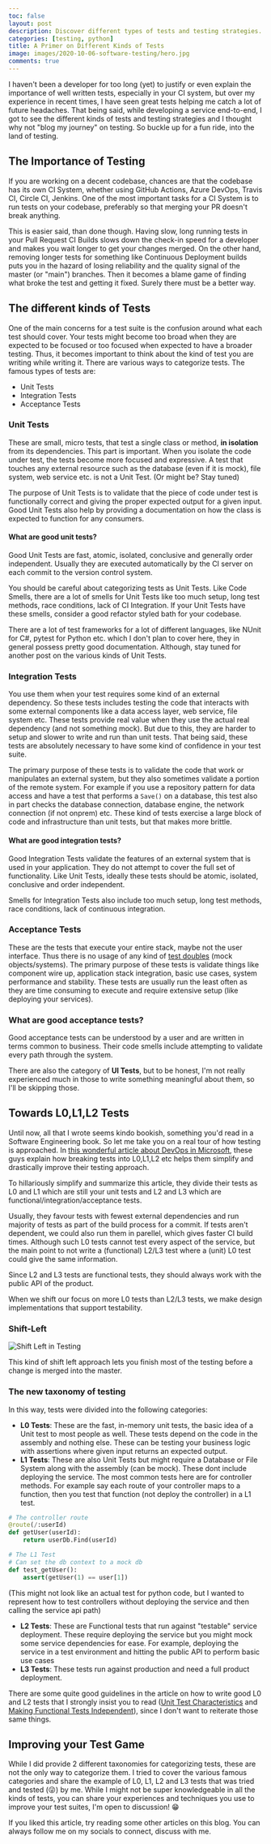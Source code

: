 ```yaml
---
toc: false
layout: post
description: Discover different types of tests and testing strategies.
categories: [testing, python]
title: A Primer on Different Kinds of Tests
image: images/2020-10-06-software-testing/hero.jpg
comments: true
---
```

I haven't been a developer for too long (yet) to justify or even explain the importance of well written tests, especially in your CI system, but over my experience in recent times, I have seen great tests helping me catch a lot of future headaches. That being said, while developing a service end-to-end, I got to see the different kinds of tests and testing strategies and I thought why not "blog my journey" on testing. So buckle up for a fun ride, into the land of testing.

## The Importance of Testing

If you are working on a decent codebase, chances are that the codebase has its own CI System, whether using GitHub Actions, Azure DevOps, Travis CI, Circle CI, Jenkins. One of the most important tasks for a CI System is to run tests on your codebase, preferably so that merging your PR doesn't break anything.

This is easier said, than done though. Having slow, long running tests in your Pull Request CI Builds slows down the check-in speed for a developer and makes you wait longer to get your changes merged. On the other hand, removing longer tests for something like Continuous Deployment builds puts you in the hazard of losing reliability and the quality signal of the master (or "main") branches. Then it becomes a blame game of finding what broke the test and getting it fixed. Surely there must be a better way.

## The different kinds of Tests

One of the main concerns for a test suite is the confusion around what each test should cover. Your tests might become too broad when they are expected to be focused or too focused when expected to have a broader testing. Thus, it becomes important to think about the kind of test you are writing while writing it. There are various ways to categorize tests. The famous types of tests are:

* Unit Tests
* Integration Tests
* Acceptance Tests

### Unit Tests

These are small, micro tests, that test a single class or method, **in isolation** from its dependencies. This part is important. When you isolate the code under test, the tests become more focused and expressive. A test that touches any external resource such as the database (even if it is mock), file system, web service etc. is not a Unit Test. (Or might be? Stay tuned)

The purpose of Unit Tests is to validate that the piece of code under test is functionally correct and giving the proper expected output for a given input. Good Unit Tests also help by providing a documentation on how the class is expected to function for any consumers.

#### What are good unit tests?

Good Unit Tests are fast, atomic, isolated, conclusive and generally order independent. Usually they are executed automatically by the CI server on each commit to the version control system.

You should be careful about categorizing tests as Unit Tests. Like Code Smells, there are a lot of smells for Unit Tests like too much setup, long test methods, race conditions, lack of CI Integration. If your Unit Tests have these smells, consider a good refactor styled bath for your codebase.

There are a lot of test frameworks for a lot of different languages, like NUnit for C#, pytest for Python etc. which I don't plan to cover here, they in general possess pretty good documentation. Although, stay tuned for another post on the various kinds of Unit Tests.

### Integration Tests

You use them when your test requires some kind of an external dependency. So these tests includes testing the code that interacts with some external components like a data access layer, web service, file system etc. These tests provide real value when they use the actual real dependency (and not something mock). But due to this, they are harder to setup and slower to write and run than unit tests. That being said, these tests are absolutely necessary to have some kind of confidence in your test suite.

The primary purpose of these tests is to validate the code that work or manipulates an external system, but they also sometimes validate a portion of the remote system. For example if you use a repository pattern for data access and have a test that performs a `Save()` on a database, this test also in part checks the database connection, database engine, the network connection (if not onprem) etc. These kind of tests exercise a large block of code and infrastructure than unit tests, but that makes more brittle.

#### What are good integration tests?

Good Integration Tests validate the features of an external system that is used in your application. They do not attempt to cover the full set of functionality. Like Unit Tests, ideally these tests should be atomic, isolated, conclusive and order independent.

Smells for Integration Tests also include too much setup, long test methods, race conditions, lack of continuous integration.

### Acceptance Tests

These are the tests that execute your entire stack, maybe not the user interface. Thus there is no usage of any kind of [test doubles](https://en.wikipedia.org/wiki/Test_double)  (mock objects/systems). The primary purpose of these tests is validate things like component wire up, application stack integration, basic use cases, system performance and stability. These tests are usually run the least often as they are time consuming to execute and require extensive setup (like deploying your services).

### What are good acceptance tests?

Good acceptance tests can be understood by a user and are written in terms common to business. Their code smells include attempting to validate every path through the system.

There are also the category of **UI Tests**, but to be honest, I'm not really experienced much in those to write something meaningful about them, so I'll be skipping those.

## Towards L0,L1,L2 Tests

Until now, all that I wrote seems kindo bookish, something you'd read in a Software Engineering book. So let me take you on a real tour of how testing is approached. In [this wonderful article about DevOps in Microsoft](https://docs.microsoft.com/en-us/azure/devops/learn/devops-at-microsoft/shift-left-make-testing-fast-reliable), these guys explain how breaking tests into L0,L1,L2 etc helps them simplify and drastically improve their testing approach.

To hillariously simplify and summarize this article, they divide their tests as L0 and L1 which are still your unit tests and L2 and L3 which are functional/integration/acceptance tests.

Usually, they favour tests with fewest external dependencies and run majority of tests as part of the build process for a commit. If tests aren't dependent, we could also run them in parellel, which gives faster CI build times. Although such L0 tests cannot test every aspect of the service, but the main point to not write a (functional) L2/L3 test where a (unit) L0 test could give the same information.

Since L2 and L3 tests are functional tests, they should always work with the public API of the product.

When we shift our focus on more L0 tests than L2/L3 tests, we make design implementations that support testability.

### Shift-Left

![Shift Left in Testing](https://docs.microsoft.com/en-us/azure/devops/learn/_img/shift-left.png)

This kind of shift left approach lets you finish most of the testing before a change is merged into the master.

### The new taxonomy of testing

In this way, tests were divided into the following categories:

* **L0 Tests**: These are the fast, in-memory unit tests, the basic idea of a Unit test to most people as well. These tests depend on the code in the assembly and nothing else. These can be testing your business logic with assertions where given input returns an expected output.
* **L1 Tests**: These are also Unit Tests but might require a Database or File System along with the assembly (can be mock). These dont include deploying the service. The most common tests here are for controller methods. For example say each route of your controller maps to a function, then you test that function (not deploy the controller) in a L1 test.

```python
# The controller route
@route(/:userId)
def getUser(userId):
    return userDb.Find(userId)

# The L1 Test
# Can set the db context to a mock db
def test_getUser():
    assert(getUser(1) == user[1])
```

(This might not look like an actual test for python code, but I wanted to represent how to test controllers without deploying the service and then calling the service api path)

* **L2 Tests**: These are Functional tests that run against "testable" service deployment. These require deploying the service but you might mock some service dependencies for ease. For example, deploying the service in a test environment and hitting the public API to perform basic use cases
* **L3 Tests**: These tests run against production and need a full product deployment.

There are some quite good guidelines in the article on how to write good L0 and L2 tests that I strongly insist you to read ([Unit Test Characteristics](https://docs.microsoft.com/en-us/azure/devops/learn/devops-at-microsoft/shift-left-make-testing-fast-reliable#unit-test-characteristics) and [Making Functional Tests Independent](https://docs.microsoft.com/en-us/azure/devops/learn/devops-at-microsoft/shift-left-make-testing-fast-reliable#functional-tests-must-be-independent)),  since I don't want to reiterate those same things.

## Improving your Test Game

While I did provide 2 different taxonomies for categorizing tests, these are not the only way to categorize them. I tried to cover the various famous categories and share the example of L0, L1, L2 and L3 tests that was tried and tested (😜) by me. While I might not be super knowledgeable in all the kinds of tests, you can share your experiences and techniques you use to improve your test suites, I'm open to discussion! 😁

If you liked this article, try reading some other articles on this blog. You can always follow me on my socials to connect, discuss with me.